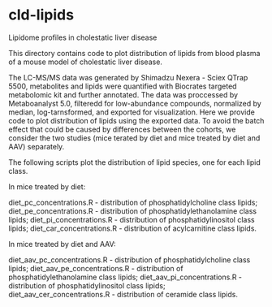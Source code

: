 # cld-lipids
Lipidome profiles in cholestatic liver disease

This directory contains code to plot distribution of lipids from blood plasma of a mouse model of cholestatic liver disease.

The LC-MS/MS data was generated by Shimadzu Nexera - Sciex QTrap 5500, metabolites and lipids were quantified with Biocrates targeted metabolomic kit and further annotated. The data was proccessed by Metaboanalyst 5.0, filteredd for low-abundance compounds, normalized by median, log-tarnsformed, and exported for visualization. Here we provide code to plot distribution of lipids using the exported data. To avoid the batch effect that could be caused by differences between the cohorts, we consider the two studies (mice terated by diet and mice treated by diet and AAV) separately. 

The following scripts plot the distribution of lipid species, one for each lipid class.

In mice treated by diet:

diet_pc_concentrations.R - distribution of phosphatidylcholine class lipids;
diet_pe_concentrations.R - distribution of phosphatidylethanolamine class lipids;
diet_pi_concentrations.R - distribution of phosphatidylinositol class lipids;
diet_car_concentrations.R - distribution of acylcarnitine class lipids.

In mice treated by diet and AAV:

diet_aav_pc_concentrations.R - distribution of phosphatidylcholine class lipids;
diet_aav_pe_concentrations.R - distribution of phosphatidylethanolamine class lipids;
diet_aav_pi_concentrations.R - distribution of phosphatidylinositol class lipids;
diet_aav_cer_concentrations.R - distribution of ceramide class lipids.
